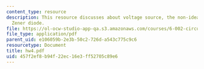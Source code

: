 ```yaml
---
content_type: resource
description: This resource discusses about voltage source, the non-ideal voltage and
  Zener diode.
file: https://ol-ocw-studio-app-qa.s3.amazonaws.com/courses/6-002-circuits-and-electronics-spring-2007/457f2ef8b94f22ec16e3ff52705c89e6_hw4.pdf
file_type: application/pdf
parent_uid: e106059b-2e3b-50c2-726d-a543c775c9c6
resourcetype: Document
title: hw4.pdf
uid: 457f2ef8-b94f-22ec-16e3-ff52705c89e6
---
```

